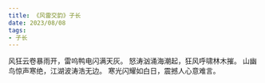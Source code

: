 ```yaml
---
title: 《风雷交韵》子长
date: 2023/08/08
tags:
- 子长
---
```

风狂云卷暴雨开，雷呜鸭电闪满天灰。
怒涛汹涌海潮起，狂风呼啸林木摧。
山幽鸟惊声寒绝，江湖波涛浩无边。
寒光闪耀如白日，震撼人心意难言。
